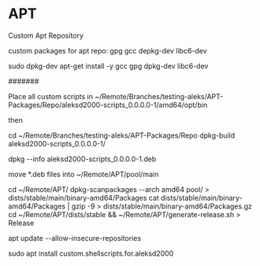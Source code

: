 # APT
Custom Apt Repository

custom packages for apt repo: gpg gcc depkg-dev libc6-dev

sudo dpkg-dev apt-get install -y gcc gpg dpkg-dev libc6-dev

#######

Place all custom scripts in ~/Remote/Branches/testing-aleks/APT-Packages/Repo/aleksd2000-scripts_0.0.0.0-1/amd64/opt/bin

then

cd ~/Remote/Branches/testing-aleks/APT-Packages/Repo
dpkg-build aleksd2000-scripts_0.0.0.0-1/

dpkg --info aleksd2000-scripts_0.0.0.0-1.deb

move *.deb files into ~/Remote/APT/pool/main

cd ~/Remote/APT/
dpkg-scanpackages --arch amd64 pool/ > dists/stable/main/binary-amd64/Packages
cat dists/stable/main/binary-amd64/Packages | gzip -9 > dists/stable/main/binary-amd64/Packages.gz
cd ~/Remote/APT/dists/stable && ~/Remote/APT/generate-release.sh > Release

apt update --allow-insecure-repositories

sudo apt install custom.shellscripts.for.aleksd2000
